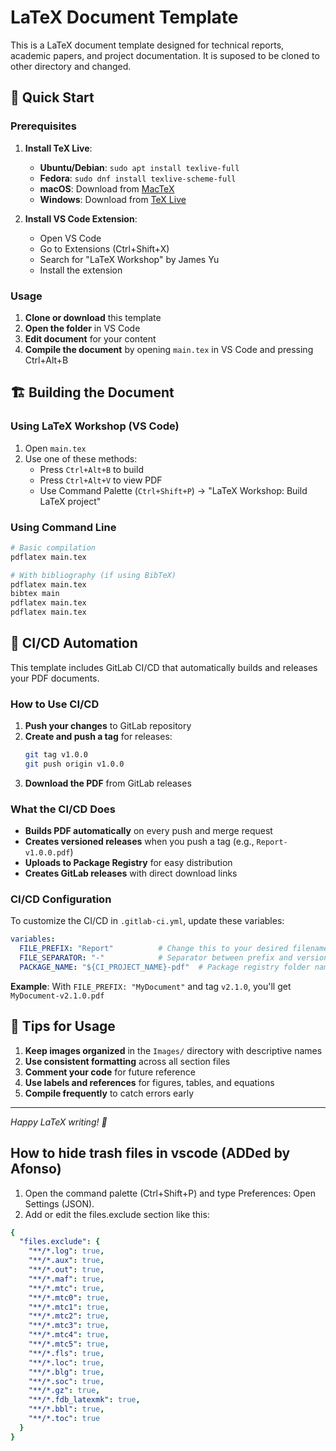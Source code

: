 # LaTeX Document Template

This is a LaTeX document template designed for technical reports, academic papers, and project documentation. It is suposed to be cloned to other directory and changed.


## 🚀 Quick Start

### Prerequisites

1. **Install TeX Live**:
   - **Ubuntu/Debian**: `sudo apt install texlive-full`
   - **Fedora**: `sudo dnf install texlive-scheme-full`
   - **macOS**: Download from [MacTeX](https://www.tug.org/mactex/)
   - **Windows**: Download from [TeX Live](https://www.tug.org/texlive/)

2. **Install VS Code Extension**:
   - Open VS Code
   - Go to Extensions (Ctrl+Shift+X)
   - Search for "LaTeX Workshop" by James Yu
   - Install the extension

### Usage

1. **Clone or download** this template
2. **Open the folder** in VS Code
3. **Edit document** for your content
4. **Compile the document** by opening `main.tex` in VS Code and pressing Ctrl+Alt+B

## 🏗️ Building the Document

### Using LaTeX Workshop (VS Code)
1. Open `main.tex`
2. Use one of these methods:
   - Press `Ctrl+Alt+B` to build
   - Press `Ctrl+Alt+V` to view PDF
   - Use Command Palette (`Ctrl+Shift+P`) → "LaTeX Workshop: Build LaTeX project"

### Using Command Line
```bash
# Basic compilation
pdflatex main.tex

# With bibliography (if using BibTeX)
pdflatex main.tex
bibtex main
pdflatex main.tex
pdflatex main.tex
```

## 🚀 CI/CD Automation

This template includes GitLab CI/CD that automatically builds and releases your PDF documents.

### How to Use CI/CD

1. **Push your changes** to GitLab repository
2. **Create and push a tag** for releases:
   ```bash
   git tag v1.0.0
   git push origin v1.0.0
   ```
3. **Download the PDF** from GitLab releases

### What the CI/CD Does

- **Builds PDF automatically** on every push and merge request
- **Creates versioned releases** when you push a tag (e.g., `Report-v1.0.0.pdf`)
- **Uploads to Package Registry** for easy distribution
- **Creates GitLab releases** with direct download links

### CI/CD Configuration

To customize the CI/CD in `.gitlab-ci.yml`, update these variables:

```yaml
variables:
  FILE_PREFIX: "Report"          # Change this to your desired filename prefix
  FILE_SEPARATOR: "-"            # Separator between prefix and version
  PACKAGE_NAME: "${CI_PROJECT_NAME}-pdf"  # Package registry folder name
```

**Example**: With `FILE_PREFIX: "MyDocument"` and tag `v2.1.0`, you'll get `MyDocument-v2.1.0.pdf`

## 🎨 Tips for Usage

1. **Keep images organized** in the `Images/` directory with descriptive names
2. **Use consistent formatting** across all section files
3. **Comment your code** for future reference
4. **Use labels and references** for figures, tables, and equations
5. **Compile frequently** to catch errors early

---

*Happy LaTeX writing! 📝*

## How to hide trash files in vscode (ADDed by Afonso)

1. Open the command palette (Ctrl+Shift+P) and type Preferences: Open Settings (JSON).
2. Add or edit the files.exclude section like this:
```yaml
{
  "files.exclude": {
    "**/*.log": true,
    "**/*.aux": true,
    "**/*.out": true,
    "**/*.maf": true,
    "**/*.mtc": true,
    "**/*.mtc0": true,
    "**/*.mtc1": true,
    "**/*.mtc2": true,
    "**/*.mtc3": true,
    "**/*.mtc4": true,
    "**/*.mtc5": true,
    "**/*.fls": true,
    "**/*.loc": true,
    "**/*.blg": true,
    "**/*.soc": true,
    "**/*.gz": true,
    "**/*.fdb_latexmk": true,
    "**/*.bbl": true,
    "**/*.toc": true
  }
}
```